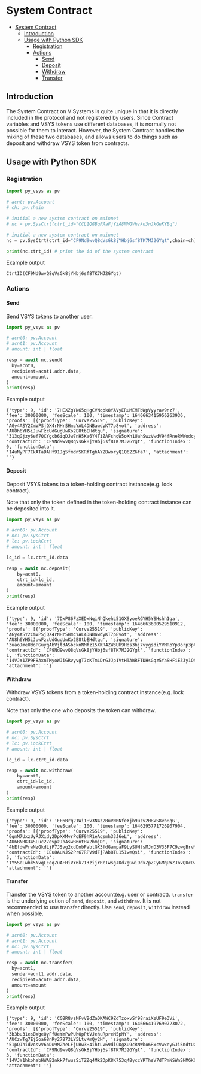 # System Contract

- [System Contract](#system-contract)
  - [Introduction](#introduction)
  - [Usage with Python SDK](#usage-with-python-sdk)
    - [Registration](#registration)
    - [Actions](#actions)
      - [Send](#send)
      - [Deposit](#deposit)
      - [Withdraw](#withdraw)
      - [Transfer](#transfer)


## Introduction

The System Contract on V Systems is quite unique in that it is directly included in the protocol and not registered by users. Since Contract variables and VSYS tokens use different databases, it is normally not possible for them to interact. However, the System Contract handles the mixing of these two databases, and allows users to do things such as deposit and withdraw VSYS token from contracts. 

## Usage with Python SDK

### Registration

```python
import py_vsys as pv

# acnt: pv.Account
# ch: pv.chain

# initial a new system contract on mainnet
# nc = pv.SysCtrt(ctrt_id="CCL1QGBqPAaFjYiA8NMGVhzkd3nJkGeKYBq")

# initial a new system contract on mainnet
nc = pv.SysCtrt(ctrt_id="CF9Nd9wvQ8qVsGk8jYHbj6sf8TK7MJ2GYgt",chain=ch)

print(nc.ctrt_id) # print the id of the system contract
```

Example output

```
CtrtID(CF9Nd9wvQ8qVsGk8jYHbj6sf8TK7MJ2GYgt)
```

### Actions

#### Send

Send VSYS tokens to another user.

```python
import py_vsys as pv

# acnt0: pv.Account
# acnt1: pv.Account
# amount: int | float

resp = await nc.send(
  by=acnt0,
  recipient=acnt1.addr.data,
  amount=amount,
)
print(resp)
```

Example output

```
{'type': 9, 'id': '7HEXZgYN65qHgCVNqbk8YAVyERuMEMFbWpVyyrav9nz7', 'fee': 30000000, 'feeScale': 100, 'timestamp': 1646663415956263936, 'proofs': [{'proofType': 'Curve25519', 'publicKey': 'AGy4ASY2CmVPSjQX4rNHrSHmcYAL4DNBawdyKT7p8vot', 'address': 'AU8h6YH5iJuwFzcUdGugUwKo2E8tbEHdtqu', 'signature': '313qGjzy6ef7QCYgcb6iqDJw7nH5Ka6Y4TiZAFshqW5oXh1UahSwzVwdV94fRneRWWodcyRHqDLWmznN4KND6iPc'}], 'contractId': 'CF9Nd9wvQ8qVsGk8jYHbj6sf8TK7MJ2GYgt', 'functionIndex': 0, 'functionData': '14uNyPF7CkATaDAHf91Jg5fmdnSKRfTghAY2BworyQ1Q62Z6fa7', 'attachment': ''}
```

#### Deposit

Deposit VSYS tokens to a token-holding contract instance(e.g. lock contract).

Note that only the token defined in the token-holding contract instance can be deposited into it.

```python
import py_vsys as pv

# acnt0: pv.Account
# nc: pv.SysCtrt
# lc: pv.LockCtrt
# amount: int | float

lc_id = lc.ctrt_id.data

resp = await nc.deposit(
    by=acnt0,
    ctrt_id=lc_id,
    amount=amount
)
print(resp)
```

Example output

```
{'type': 9, 'id': '7DxP86FzXEDxNqiNhQkehL51GXSyoeRGYH5YSHshh1ga', 'fee': 30000000, 'feeScale': 100, 'timestamp': 1646663600529510912, 'proofs': [{'proofType': 'Curve25519', 'publicKey': 'AGy4ASY2CmVPSjQX4rNHrSHmcYAL4DNBawdyKT7p8vot', 'address': 'AU8h6YH5iJuwFzcUdGugUwKo2E8tbEHdtqu', 'signature': '3uaoJmeUdoPGuyqAbVjt3ASbcknNMfz15XKR4ZW3UH9Hds3hj7vygsdiYVMRoYp3orp3ptvVFepX2wcisgLtZHeS'}], 'contractId': 'CF9Nd9wvQ8qVsGk8jYHbj6sf8TK7MJ2GYgt', 'functionIndex': 1, 'functionData': '14VJY1ZP9F8AxnTMyoWJiGRvyvgT7cKTmLDrGJJp1VtHTAWRFTDHsGqz5YaSHFiE33y1QtrPZwSTz5PKzi6xyv7Z', 'attachment': ''}
```

#### Withdraw

Withdraw VSYS tokens from a token-holding contract instance(e.g. lock contract).

Note that only the one who deposits the token can withdraw.

```python
import py_vsys as pv

# acnt0: pv.Account
# nc: pv.SysCtrt
# lc: pv.LockCtrt
# amount: int | float

lc_id = lc.ctrt_id.data

resp = await nc.withdraw(
    by=acnt0,
    ctrt_id=lc_id,
    amount=amount
)
print(resp)
```

Example output

```
{'type': 9, 'id': 'EF6Brq21Wi1Hv3N4z2BuVNRNfeXjb9uzv2HBVS8voRqG', 'fee': 30000000, 'feeScale': 100, 'timestamp': 1646295771726907904, 'proofs': [{'proofType': 'Curve25519', 'publicKey': '6gmM7UxzUyRJXidy2DpXXMvrPqEF9hR1eAqsmh33J6eL', 'address': 'AU6BNRK34SLuc27evpzJbAswB6ntHV2hmjD', 'signature': '4bEfdwPrwNzGkdLjP7JSvg2xdDnbPabtGK3fdGampaF9LySUHtsMJrD3V35F7C9zwgBrvMhEZfTfEB7iyY7SGquM'}], 'contractId': 'CEu8AuKJS2Pr67RPV9dFjPAb8TL151weQsi', 'functionIndex': 5, 'functionData': '1Y5SeLwhk5NvqLEeqZuAFHiVY6k713zijrRcTwsgJDd7gGwi9dxZpZCyGMqUWZJovQUcDw6MBsnz1AKygj', 'attachment': ''}
```

#### Transfer

Transfer the VSYS token to another account(e.g. user or contract).
`transfer` is the underlying action of `send`, `deposit`, and `withdraw`. It is not recommended to use transfer directly. Use `send`, `deposit`, `withdraw` instead when possible.

```python
import py_vsys as pv

# acnt0: pv.Account
# acnt1: pv.Account
# nc: pv.SysCtrt
# amount: int | float

resp = await nc.transfer(
  by=acnt1,
  sender=acnt1.addr.data,
  recipient=acnt0.addr.data,
  amount=amount
)
print(resp)
```

Example output

```
{'type': 9, 'id': 'CG8R8vsMFvVBdZaDKAWC9ZdTzoxvSf98raiXzUF9e3Vi', 'fee': 30000000, 'feeScale': 100, 'timestamp': 1646664197690723072, 'proofs': [{'proofType': 'Curve25519', 'publicKey': '3b3bu31esBWgeQyFfUeYmPwPUhQpPtVJehuRpreM5pMY', 'address': 'AUCzwTg7EjGoa68nRy27873LY5LtvKmQy2H', 'signature': '51pQJhidvosvV6nDu9M2heLFjUBw3H4ihtLV69diCDgXu9cRNWbo6RxcVwxeyGJi5KdtUzPASCTCvC4FgPQvjuoA'}], 'contractId': 'CF9Nd9wvQ8qVsGk8jYHbj6sf8TK7MJ2GYgt', 'functionIndex': 3, 'functionData': '14VJY1hkohabHWAB2nkk7fwuzSiTZZq4Mk2DpK8K753q4ByccYRThsV7dTPmNSWnSHMGK6yTuKtfoThrZniwf23y', 'attachment': ''}
```

